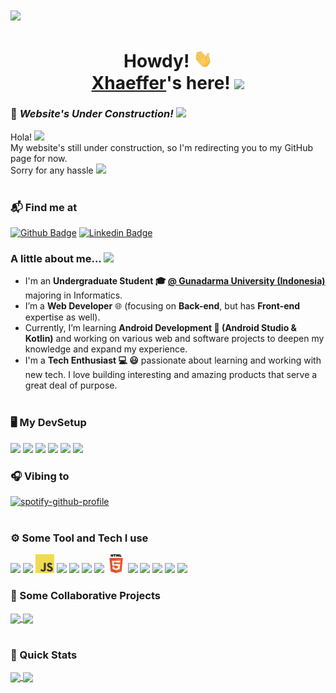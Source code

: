 <h1><img src="https://github.com/amandewatnitrr/amandewatnitrr/blob/main/header_.png?raw=true"></h1>
<h1 align="center">Howdy! <img width="30px" margin="0px" src="https://raw.githubusercontent.com/ABSphreak/ABSphreak/master/gifs/Hi.gif"><br><a href="https://github.com/xhaeffer">Xhaeffer</a>'s here! <img height="30px" src="https://emojis.slackmojis.com/emojis/images/1531849430/4246/blob-sunglasses.gif?1531849430"> </h1>


### 🚧 *Website's Under Construction!* <img src="https://user-images.githubusercontent.com/74038190/216655810-e2e89b30-25a2-479a-a20f-c4bde3634607.gif" width="35">
Hola! <img src="https://user-images.githubusercontent.com/74038190/216658104-661d7d68-0492-49c5-92f9-6f657f10cbc7.gif" width="35"> <br/>
My website's still under construction, so I'm redirecting you to my GitHub page for now. <br/>
Sorry for any hassle <img src="https://user-images.githubusercontent.com/74038190/216655848-cf4d7bed-52aa-4740-8c67-1832472051ec.gif" width="60"> <br/><br/>


### 📬 Find me at
[![Github Badge](http://img.shields.io/badge/-Github-black?style=flat-square&logo=github)](https://github.com/xhaeffer/)
[![Linkedin Badge](https://img.shields.io/badge/-LinkedIn-blue?style=flat-square&logo=Linkedin&logoColor=white)](https://www.linkedin.com/in/subhansp/)


### A little about me...  <img src="https://media.giphy.com/media/VgCDAzcKvsR6OM0uWg/giphy.gif" width="50"> 
- I'm an **Undergraduate Student 🎓 [@ Gunadarma University (Indonesia)](https://www.gunadarma.ac.id/)** majoring in Informatics.
- I’m a **Web Developer** 🌐 (focusing on **Back-end**, but has **Front-end** expertise as well).
- Currently, I’m learning **Android Development 📱 (Android Studio & Kotlin)** and working on various web and software projects to deepen my knowledge and expand my experience.
- I'm a **Tech Enthusiast 💻 😃** passionate about learning and working with new tech. I love building interesting and amazing products that serve a great deal of purpose.
<br/><br/>

  
### 🖥️ My DevSetup
<img src="https://img.shields.io/badge/Ideapad-555555.svg?&style=flat-square&logo=Lenovo&logoColor=E2231A"> <img src="https://img.shields.io/badge/Windows-555555.svg?&style=flat-square&logo=windows&logoColor=0078D6"> <img src="https://img.shields.io/badge/Chrome-555555.svg?&style=flat-square&logo=google-chrome&logoColor=FABC0C"> <img src="https://img.shields.io/badge/VS Code-555555?style=flat-square&logo=visual-studio-code&logoColor=007ACC"> <img src="https://img.shields.io/badge/Terminal-555555.svg?&style=flat-square&logo=powershell&logoColor=white"> <img src="https://img.shields.io/badge/Spotify-555555.svg?&style=flat-square&logo=spotify&logoColor=1ED760"> 


### 🎧 Vibing to
[![spotify-github-profile](https://spotify-github-profile.kittinanx.com/api/view?uid=johnston_db&cover_image=true&theme=novatorem&show_offline=false&interchange=true&bar_color=53b14f&bar_color_cover=true)](https://open.spotify.com/user/johnston_db)
<br/><br/>

### ⚙️ Some Tool and Tech I use
<code><img height="30" src="https://images.store.crowdstrike.com/9748z14dd5zg/7MGTtSyAi2Z29Dmiwkusu/30de0bcae755e11aebe7e87823feb9cb/Googlecloud_icon_square.png"></code>
<code><img height="30" src="https://www.svgrepo.com/show/354099/mysql.svg"></code>
<code><img height="30" src="https://raw.githubusercontent.com/github/explore/80688e429a7d4ef2fca1e82350fe8e3517d3494d/topics/javascript/javascript.png"></code>
<code><img height="30" src="https://avatars3.githubusercontent.com/u/9950313?s=200&v=4"></code>
<code><img height="30" src="https://upload.wikimedia.org/wikipedia/commons/thumb/a/a7/React-icon.svg/2300px-React-icon.svg.png"></code>
<code><img height="30" src="https://go.dev/blog/go-brand/Go-Logo/PNG/Go-Logo_Blue.png"></code>
<code><img height="30" src="https://upload.wikimedia.org/wikipedia/commons/thumb/c/c3/Python-logo-notext.svg/1869px-Python-logo-notext.svg.png"></code>
<code><img height="30" src="https://raw.githubusercontent.com/github/explore/80688e429a7d4ef2fca1e82350fe8e3517d3494d/topics/html/html.png"></code>
<code><img height="30" src="https://avatars1.githubusercontent.com/u/1517864?s=200&v=4"></code>
<code><img height="30" src="https://cdn.hashnode.com/res/hashnode/image/upload/v1632979765809/HTEigfQR-.png?auto=compress,format&format=webp"></code>
<code><img height="30" src="https://avatars1.githubusercontent.com/u/2918581?s=200&v=4"></code>
<code><img height="30" src="https://upload.wikimedia.org/wikipedia/commons/thumb/a/af/Adobe_Photoshop_CC_icon.svg/1051px-Adobe_Photoshop_CC_icon.svg.png"></code>
<code><img height="30" src="https://upload.wikimedia.org/wikipedia/commons/thumb/f/fb/Adobe_Illustrator_CC_icon.svg/2101px-Adobe_Illustrator_CC_icon.svg.png"></code>


### 👥 Some Collaborative Projects
<a href="https://github.com/SuikaBot">
  <img height=100 align="center" src="https://github-readme-stats-xhaeffers-projects.vercel.app/api/pin/?username=SuikaBot&repo=SuikaBot-WWebJS&show_owner=true" />
</a>
<a href="https://github.com/lussyanast/bajobliss/tree/server">
  <img height=100 align="center" src="https://github-readme-stats-xhaeffers-projects.vercel.app/api/pin/?username=lussyanast&repo=bajobliss&show_owner=true" />
</a>
<br/><br/>

### 🚀 Quick Stats
<a href="https://github.com/xhaeffer">
  <img height=120 align="center" src="https://github-readme-stats-xhaeffers-projects.vercel.app/api?username=xhaeffer&show_icons=true&theme=bear#gh-dark-mode-only" />
</a>
<a href="https://github.com/xhaeffer">
  <img height=120 align="center" src="https://github-readme-stats-xhaeffers-projects.vercel.app/api/top-langs?username=xhaeffer&layout=compact&card_width=335&theme=bear#gh-dark-mode-only&langs_count=8" />
</a>

